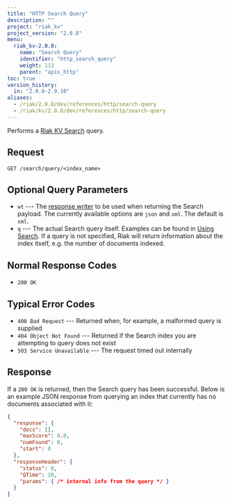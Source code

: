 ```yaml
---
title: "HTTP Search Query"
description: ""
project: "riak_kv"
project_version: "2.0.8"
menu:
  riak_kv-2.0.8:
    name: "Search Query"
    identifier: "http_search_query"
    weight: 113
    parent: "apis_http"
toc: true
version_history:
  in: "2.0.0-2.9.10"
aliases:
  - /riak/2.0.8/dev/references/http/search-query
  - /riak/kv/2.0.8/dev/references/http/search-query
---
```


Performs a [Riak KV Search]({{<baseurl>}}riak/kv/2.0.8/developing/usage/search) query.

## Request

```
GET /search/query/<index_name>
```

## Optional Query Parameters

* `wt` --- The [response
    writer](https://cwiki.apache.org/confluence/display/solr/Response+Writers)
    to be used when returning the Search payload. The currently
    available options are `json` and `xml`. The default is `xml`.
* `q` --- The actual Search query itself. Examples can be found in
    [Using Search]({{<baseurl>}}riak/kv/2.0.8/developing/usage/search). If a query is not specified, Riak will return
    information about the index itself, e.g. the number of documents
    indexed.

## Normal Response Codes

* `200 OK`

## Typical Error Codes

* `400 Bad Request` --- Returned when, for example, a malformed query is
    supplied
* `404 Object Not Found` --- Returned if the Search index you are
    attempting to query does not exist
* `503 Service Unavailable` --- The request timed out internally

## Response

If a `200 OK` is returned, then the Search query has been successful.
Below is an example JSON response from querying an index that currently
has no documents associated with it:

```json
{
  "response": {
    "docs": [],
    "maxScore": 0.0,
    "numFound": 0,
    "start": 0
  },
  "responseHeader": {
    "status": 0,
    "QTime": 10,
    "params": { /* internal info from the query */ }
  }
}
```
